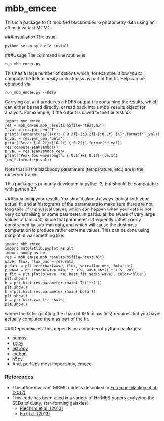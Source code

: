 mbb_emcee
========================

This is a package to fit modified blackbodies to photometry
data using an affine invariant MCMC.

###Installation
The usual

	python setup.py build install

###Usage
The command line routine is

	run_mbb_emcee.py

This has a large number of options which, for example, allow you to compute
the IR luminosity or dustmass as part of the fit.  Help can be obtained via

	run_mbb_emcee.py --help

Carrying out a fit produces a HDF5 output file containing the results,
which can either be read directly, or read back into a mbb_results
object for analysis.  For example, if the output is saved to
the file test.h5:

	import mbb_emcee
	res = mbb_emcee.mbb_results(h5file="test.h5")
	T_val = res.par_cen('T')
	print("Temperature/(1+z): {:0.2f}+{:0.2f}-{:0.2f} [K]".format(*T_val))
	b_val = res.par_cen('beta')
	print("Beta: {:0.2f}+{:0.2f}-{:0.2f}".format(*b_val))
	res.compute_peaklambda()
	p_val = res.peaklambda_cen()
	print("Peak Obs wavelength: {:0.1f}+{:0.1f}-{:0.1f} [um]".format(*p_val))

Note that all the blackbody parameters (temperature, etc.) are 
in the observer frame.  

This package is primarily developed in python 3, but should be
compatable with python 2.7.

###Examining your results
You should almost always look at both your actual fit and at
histograms of the parameters to make sure there are not long tails of
unphysical values, which can happen when your data is not very
constraining or some parameter.  In particular, be aware of very large
values of lambda0, since that parameter is frequently rather poorly
constrained by sub-mm data, and which will cause the dustmass
computation to produce rather extreme values.  This can be done using
matplotlib via something like:

    import mbb_emcee
    import matplotlib.pyplot as plt
    import numpy as np
    res = mbb_emcee.mbb_results(h5file="test.h5")
    wave, flux, flux_unc = res.data
    p_data = plt.errorbar(wave, flux, yerr=flux_unc, fmt='ro')
    p_wave = np.arange(wave.min() * 0.5, wave.max() * 1.5, 200)
    p_fit = plt.plot(p_wave, res.best_fit_sed(p_wave), color='blue')
    plt.show()
    h = plt.hist(res.parameter_chain('T/(1+z)'))
    plt.show()
    h = plt.hist(res.parameter_chain('beta'))
    plt.show()
    h = plt.hist(res.lir_chain)
    plt.show()

where the latter (plotting the chain of IR luminosities) requires that
you have actually computed them as part of the fit.
    
###Dependencies
This depends on a number of python packages:
* [numpy](http://numpy.scipy.org/)
* [scipy](http://numpy.scipy.org/)
* [astropy](http://www.astropy.org/)
* [cython](http://cython.org/)
* [h5py](http://www.h5py.org/)
* And, perhaps most importantly, [emcee](http://dan.iel.fm/emcee/)

### References
* The affine invariant MCMC code is described in
  [Foreman-Mackey et al. (2012)](http://http://arxiv.org/abs/1202.3665)
* This code has been used in a variety of HerMES papers analyzing
  the SEDs of dusty, star-forming galaxies:
  * [Riechers et al. (2013)](http://dx.doi.org/10.1038/nature12050)
  * [Fu et al. (2013)](http://arxiv.org/abs/1305.4930)
